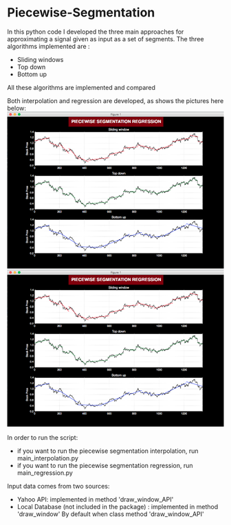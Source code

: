 # Piecewise-Segmentation

In this python code I developed the three main approaches for approximating a signal given as input as a set
of segments.
The three algorithms implemented are :
- Sliding windows
- Top down
- Bottom up

All these algorithms are implemented and compared

Both interpolation and regression are developed, as shows the pictures here below:
![Alt text](./resources/regression.png?raw=true "Optional Title")
![alt tag](./resources/regression.png)


In order to run the script:
- if you want to run the piecewise segmentation interpolation, run main_interpolation.py
- if you want to run the piecewise segmentation regression, run main_regression.py

Input data comes from two sources:
- Yahoo API: implemented in method 'draw_window_API'
- Local Database (not included in the package)  : implemented in method 'draw_window'
By default when class method 'draw_window_API'
